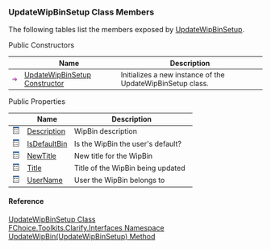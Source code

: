 ﻿### UpdateWipBinSetup Class Members

The following tables list the members exposed by [UpdateWipBinSetup](FChoice.Toolkits.Clarify~FChoice.Toolkits.Clarify.Interfaces.UpdateWipBinSetup.md).

Public Constructors

|   | Name | Description |
| --- | --- | --- |
| ![Public Constructor](dotnetimages/publicConstructor.png) | [UpdateWipBinSetup Constructor](FChoice.Toolkits.Clarify~FChoice.Toolkits.Clarify.Interfaces.UpdateWipBinSetup~_ctor.md) | Initializes a new instance of the UpdateWipBinSetup class.   |



Public Properties

|   | Name | Description |
| --- | --- | --- |
| ![Public Property](dotnetimages/publicProperty.png) | [Description](FChoice.Toolkits.Clarify~FChoice.Toolkits.Clarify.Interfaces.UpdateWipBinSetup~Description.md) | WipBin description   |
| ![Public Property](dotnetimages/publicProperty.png) | [IsDefaultBin](FChoice.Toolkits.Clarify~FChoice.Toolkits.Clarify.Interfaces.UpdateWipBinSetup~IsDefaultBin.md) | Is the WipBin the user's default?   |
| ![Public Property](dotnetimages/publicProperty.png) | [NewTitle](FChoice.Toolkits.Clarify~FChoice.Toolkits.Clarify.Interfaces.UpdateWipBinSetup~NewTitle.md) | New title for the WipBin   |
| ![Public Property](dotnetimages/publicProperty.png) | [Title](FChoice.Toolkits.Clarify~FChoice.Toolkits.Clarify.Interfaces.UpdateWipBinSetup~Title.md) | Title of the WipBin being updated   |
| ![Public Property](dotnetimages/publicProperty.png) | [UserName](FChoice.Toolkits.Clarify~FChoice.Toolkits.Clarify.Interfaces.UpdateWipBinSetup~UserName.md) | User the WipBin belongs to   |





#### Reference

[UpdateWipBinSetup Class](FChoice.Toolkits.Clarify~FChoice.Toolkits.Clarify.Interfaces.UpdateWipBinSetup.md)  
[FChoice.Toolkits.Clarify.Interfaces Namespace](FChoice.Toolkits.Clarify~FChoice.Toolkits.Clarify.Interfaces_namespace.md)  
[UpdateWipBin(UpdateWipBinSetup) Method](FChoice.Toolkits.Clarify~FChoice.Toolkits.Clarify.Interfaces.InterfacesToolkit~UpdateWipBin(UpdateWipBinSetup).md)